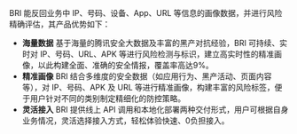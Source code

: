 BRI 能反回业务中 IP、号码、设备、App、URL 等信息的画像数据，并进行风险精确评估，其产品优势如下：
- **海量数据**
基于海量的腾讯安全大数据及丰富的黑产对抗经验，BRI 可持续、实时对 IP、号码、URL、APK 等进行风险检测与标识，建立高实时性的精准画像，以此构建全面、准确的安全情报，覆盖率高达9%。
- **精准画像**
BRI 结合多维度的安全数据（如应用行为、黑产活动、页面内容等），对 IP、号码、APK 及 URL 等进行精准画像，构建丰富的风险标签，便于用户针对不同的类别制定精细化的防控策略。
- **灵活接入**
BRI 提供线上 API 调用和本地化部署两种交付形式，用户可根据自身业务情况，灵活选择接入方式，轻松体验快速、0负担接入。
